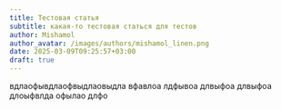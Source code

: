 ```yaml
---
title: Тестовая статья
subtitle: какая-то тестовая статься для тестов
author: Mishamol
author_avatar: /images/authors/mishamol_linen.png
date: 2025-03-09T09:25:57+03:00
draft: true
---
```


вдлаофывдлаофвыдлаовыдла вфавлоа лдфывоа длвыфоа длвыфоа длоыфвлда офылао длфо
